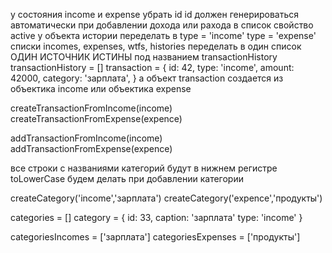 у состояния income и expense убрать id
id должен генерироваться автоматически при добавлении дохода или рахода в список
свойство active у объекта истории переделать в type = 'income' type = 'expense'
списки incomes, expenses, wtfs, histories переделать в один список
ОДИН ИСТОЧНИК ИСТИНЫ под названием transactionHistory
transactionHistory = []
transaction = {
  id: 42,
  type: 'income',
  amount: 42000,
  category: 'зарплата',
}
а объект transaction создается из объектика income или объектика expense

createTransactionFromIncome(income)
createTransactionFromExpense(expence)

addTransactionFromIncome(income)
addTransactionFromExpense(expence)

все строки с названиями категорий будут в нижнем регистре
toLowerCase будем делать при добавлении категории

createCategory('income','зарплата')
createCategory('expence','продукты')

categories = []
category = {
  id: 33,
  caption: 'зарплата'
  type: 'income'
}

categoriesIncomes = ['зарплата']
categoriesExpenses = ['продукты']
